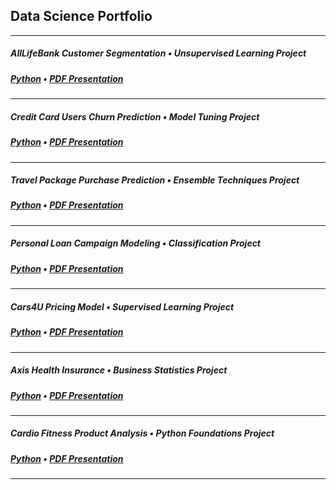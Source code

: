 ## Data Science Portfolio

***
##### AllLifeBank Customer Segmentation • Unsupervised Learning Project
##### [Python](Project7/Eide_Project7_AllLifeBank) • <a href="https://github.com/jakeeide/jakeeide.github.io/blob/d1b9ad6fd72c1d69fbea7c7200186ded7128f6b6/pdf/Eide_Project7_AllLifeBank.pdf" target="_blank">PDF Presentation</a>
***
##### Credit Card Users Churn Prediction  •  Model Tuning Project
##### [Python](Project6/Eide_Project6_TheraBank) • <a href="https://github.com/jakeeide/jakeeide.github.io/blob/d1b9ad6fd72c1d69fbea7c7200186ded7128f6b6/pdf/Eide_Project6_TheraBank.pdf" target="_blank">PDF Presentation</a>
***
##### Travel Package Purchase Prediction  •  Ensemble Techniques Project
##### [Python](Project5/Eide_Project5_Tourism) • <a href="https://github.com/jakeeide/jakeeide.github.io/blob/d1b9ad6fd72c1d69fbea7c7200186ded7128f6b6/pdf/Eide_Project5_VisitWithUs.pdf" target="_blank">PDF Presentation</a>
***
##### Personal Loan Campaign Modeling  •  Classification Project
##### [Python](Project4/Eide_Project4_AllLifeBank) • <a href="https://github.com/jakeeide/jakeeide.github.io/blob/d1b9ad6fd72c1d69fbea7c7200186ded7128f6b6/pdf/Eide_Project4_AllLifeBank.pdf" target="_blank">PDF Presentation</a>
***
##### Cars4U Pricing Model  •  Supervised Learning Project
##### [Python](Project3/Eide_Project3_Cars4U) • <a href="https://github.com/jakeeide/jakeeide.github.io/blob/d1b9ad6fd72c1d69fbea7c7200186ded7128f6b6/pdf/Eide_Project3_Cars4U.pdf" target="_blank">PDF Presentation</a>
***
##### Axis Health Insurance  •  Business Statistics Project
##### [Python](Project2/Eide_Project2_AxisInsurance) • <a href="https://github.com/jakeeide/jakeeide.github.io/blob/d1b9ad6fd72c1d69fbea7c7200186ded7128f6b6/pdf/Eide_Project2_AxisInsurance.pdf" target="_blank">PDF Presentation</a>
***
##### Cardio Fitness Product Analysis  •  Python Foundations Project
##### [Python](Project1/Eide_Project1_CardioGoodFitness) • <a href="https://github.com/jakeeide/jakeeide.github.io/blob/d1b9ad6fd72c1d69fbea7c7200186ded7128f6b6/pdf/Eide_Project1_CardioGoodFitness.pdf" target="_blank">PDF Presentation</a>
***
